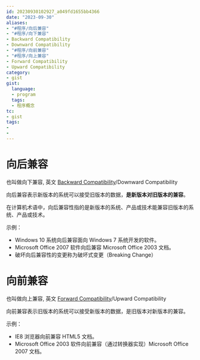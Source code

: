 ```yaml
---
id: 20230930102927_a049fd1655bb4366
date: "2023-09-30"
aliases:
- "#程序/向后兼容"
- "#程序/向下兼容"
- Backward Compatibility
- Downward Compatibility
- "#程序/向前兼容"
- "#程序/向上兼容"
- Forward Compatibility
- Upward Compatibility
category:
- gist
gist:
  language:
  - program
  tags:
  - 程序概念
tc:
- gist
tags:
-
-
---
```


# 向后兼容

也叫做向下兼容, 英文 [Backward Compatibility](https://en.wikipedia.org/wiki/Backward_compatibility)/Downward Compatibility

向后兼容表示新版本的系统可以接受旧版本的数据，**是新版本对旧版本的兼容**。

在计算机术语中，向后兼容性指的是新版本的系统、产品或技术能兼容旧版本的系统、产品或技术。

示例：
- Windows 10 系统向后兼容面向 Windows 7 系统开发的软件。
- Microsoft Office 2007 软件向后兼容 Microsoft Office 2003 文档。
- 破坏向后兼容性的变更称为破坏式变更（Breaking Change）

# 向前兼容

也叫做向上兼容, 英文 [Forward Compatibility](https://en.wikipedia.org/wiki/Forward_compatibility)/Upward Compatibility

向前兼容表示旧版本的系统可以接受新版本的数据，是旧版本对新版本的兼容。

示例：
- IE8 浏览器向前兼容 HTML5 文档。
- Microsoft Office 2003 软件向前兼容（通过转换器实现）Microsoft Office 2007 文档。